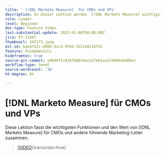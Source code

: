 ```yaml
---
title: ' [!DNL Marketo Measure]  für CMOs und VPs'
description: In dieser Lektion werden  [!DNL Marketo Measure] wichtigsten Funktionen von und der Wert für CMOs und andere führende Marketing-Fachleute zusammengefasst.
role: Leader
level: Beginner
doc-type: Feature Video
last-substantial-update: 2023-01-06T00:00:00Z
jira: KT-11667
thumbnail: 347173.jpeg
exl-id: beedf32c-6806-4cc3-9f68-332148216f52
feature: Fundamentals
hidefromtoc: true
source-git-commit: a9b06f57d18fb8854ace2fe61aa153994e8d8be2
workflow-type: tm+mt
source-wordcount: '38'
ht-degree: 0%

---
```


# [!DNL Marketo Measure] für CMOs und VPs

Diese Lektion fasst die wichtigsten Funktionen und den Wert von [!DNL Marketo Measure] für CMOs und andere führende Marketing-Leiter zusammen.

>[!VIDEO](https://video.tv.adobe.com/v/347173/?learn=on){transcript=true}
